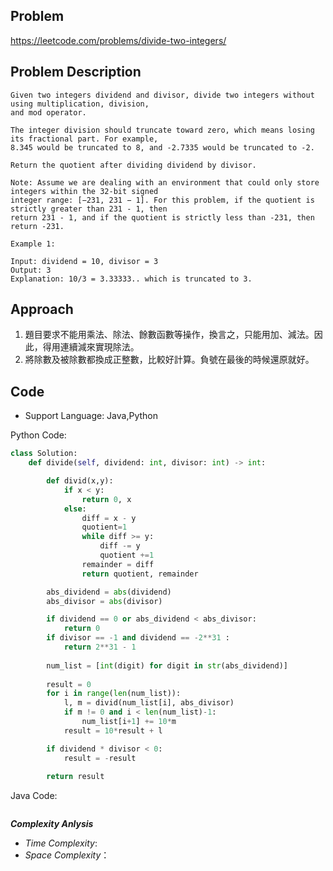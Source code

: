 ## Problem

https://leetcode.com/problems/divide-two-integers/

## Problem Description

```
Given two integers dividend and divisor, divide two integers without using multiplication, division,
and mod operator.

The integer division should truncate toward zero, which means losing its fractional part. For example,
8.345 would be truncated to 8, and -2.7335 would be truncated to -2.

Return the quotient after dividing dividend by divisor.

Note: Assume we are dealing with an environment that could only store integers within the 32-bit signed
integer range: [−231, 231 − 1]. For this problem, if the quotient is strictly greater than 231 - 1, then
return 231 - 1, and if the quotient is strictly less than -231, then return -231.

Example 1:

Input: dividend = 10, divisor = 3
Output: 3
Explanation: 10/3 = 3.33333.. which is truncated to 3.
```

## Approach
1. 題目要求不能用乘法、除法、餘數函數等操作，換言之，只能用加、減法。因此，得用連續減來實現除法。
2. 將除數及被除數都換成正整數，比較好計算。負號在最後的時候還原就好。

## Code

- Support Language: Java,Python

Python Code:

```py
class Solution:
    def divide(self, dividend: int, divisor: int) -> int:

        def divid(x,y):
            if x < y:
                return 0, x
            else:
                diff = x - y
                quotient=1
                while diff >= y:
                    diff -= y
                    quotient +=1
                remainder = diff
                return quotient, remainder

        abs_dividend = abs(dividend)
        abs_divisor = abs(divisor) 

        if dividend == 0 or abs_dividend < abs_divisor:
            return 0    
        if divisor == -1 and dividend == -2**31 :
            return 2**31 - 1
              
        num_list = [int(digit) for digit in str(abs_dividend)]
        
        result = 0
        for i in range(len(num_list)):
            l, m = divid(num_list[i], abs_divisor)
            if m != 0 and i < len(num_list)-1:
                num_list[i+1] += 10*m
            result = 10*result + l

        if dividend * divisor < 0:
            result = -result
              
        return result
```

Java Code:

```

```

**_Complexity Anlysis_**

- _Time Complexity_: 
- _Space Complexity_：
